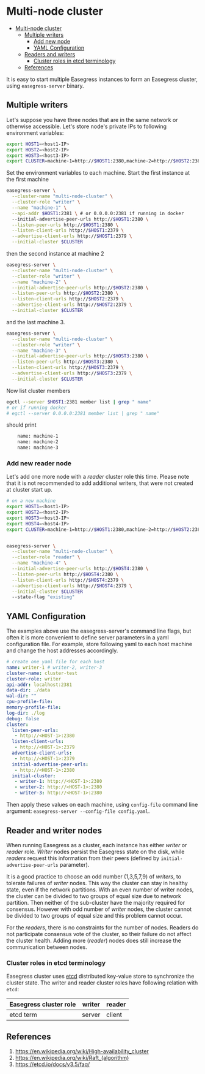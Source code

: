 
# Multi-node cluster

- [Multi-node cluster](#multi-node-cluster)
  - [Multiple writers](#multiple-writers)
    - [Add new node](#add-new-node)
    - [YAML Configuration](#yaml-configuration)
  - [Readers and writers](#readers-and-writers)
    - [Cluster roles in etcd terminology](#cluster-roles-in-etcd-terminology)
  - [References](#references)

It is easy to start multiple Easegress instances to form an Easegress cluster, using `easegress-server` binary.

## Multiple writers
Let's suppose you have three nodes that are in the same network or otherwise accessible. Let's store node's private IPs to following environment variables:

```bash
export HOST1=<host1-IP>
export HOST2=<host2-IP>
export HOST3=<host3-IP>
export CLUSTER=machine-1=http://$HOST1:2380,machine-2=http://$HOST2:2380,machine-3=http://$HOST3:2380
```

Set the environment variables to each machine. Start the first instance at the first machine
```bash
easegress-server \
  --cluster-name "multi-node-cluster" \
  --cluster-role "writer" \
  --name "machine-1" \
  --api-addr $HOST1:2381 \ # or 0.0.0.0:2381 if running in docker
  --initial-advertise-peer-urls http://$HOST1:2380 \
  --listen-peer-urls http://$HOST1:2380 \
  --listen-client-urls http://$HOST1:2379 \
  --advertise-client-urls http://$HOST1:2379 \
  --initial-cluster $CLUSTER
```
then the second instance at machine 2
```bash
easegress-server \
  --cluster-name "multi-node-cluster" \
  --cluster-role "writer" \
  --name "machine-2" \
  --initial-advertise-peer-urls http://$HOST2:2380 \
  --listen-peer-urls http://$HOST2:2380 \
  --listen-client-urls http://$HOST2:2379 \
  --advertise-client-urls http://$HOST2:2379 \
  --initial-cluster $CLUSTER
```
and the last machine 3.
```bash
easegress-server \
  --cluster-name "multi-node-cluster" \
  --cluster-role "writer" \
  --name "machine-3" \
  --initial-advertise-peer-urls http://$HOST3:2380 \
  --listen-peer-urls http://$HOST3:2380 \
  --listen-client-urls http://$HOST3:2379 \
  --advertise-client-urls http://$HOST3:2379 \
  --initial-cluster $CLUSTER
```

Now list cluster members
```bash
egctl --server $HOST1:2381 member list | grep " name"
# or if running docker
# egctl --server 0.0.0.0:2381 member list | grep " name"
```
should print 
```bash
    name: machine-1
    name: machine-2
    name: machine-3
```

###  Add new reader node

Let's add one more node with a *reader* cluster role this time. Please note that it is not recommended to add additional writers, that were not created at cluster start up.

```bash
# on a new machine
export HOST1=<host1-IP>
export HOST2=<host2-IP>
export HOST3=<host3-IP>
export HOST4=<host4-IP>
export CLUSTER=machine-1=http://$HOST1:2380,machine-2=http://$HOST2:2380,machine-3=http://$HOST3:2380,machine-4=http://$HOST4:2380


easegress-server \
  --cluster-name "multi-node-cluster" \
  --cluster-role "reader" \
  --name "machine-4" \
  --initial-advertise-peer-urls http://$HOST4:2380 \
  --listen-peer-urls http://$HOST4:2380 \
  --listen-client-urls http://$HOST4:2379 \
  --advertise-client-urls http://$HOST4:2379 \
  --initial-cluster $CLUSTER
  --state-flag "existing"
```

## YAML Configuration

The examples above use the easegress-server's command line flags, but often it is more convenient to define server parameters in a yaml configuration file. For example, store following yaml to each host machine and change the host addresses accordingly.

```yaml
# create one yaml file for each host
name: writer-1 # writer-2, writer-3
cluster-name: cluster-test
cluster-role: writer
api-addr: localhost:2381
data-dir: ./data
wal-dir: ""
cpu-profile-file:
memory-profile-file:
log-dir: ./log
debug: false
cluster:
  listen-peer-urls:
   - http://<HOST-1>:2380
  listen-client-urls:
   - http://<HOST-1>:2379
  advertise-client-urls:
   - http://<HOST-1>:2379
  initial-advertise-peer-urls:
   - http://<HOST-1>:2380
  initial-cluster:
   - writer-1: http://<HOST-1>:2380
   - writer-2: http://<HOST-1>:2380
   - writer-3: http://<HOST-1>:2380
```
Then apply these values on each machine, using `config-file` command line argument:
`easegress-server --config-file config.yaml`.

##  Reader and writer nodes

When running Easegress as a cluster, each instance has either *writer* or *reader* role. *Writer* nodes persist the Easegress state on the disk, while *readers* request this information from their peers (defined by `initial-advertise-peer-urls` parameter).

It is a good practice to choose an odd number (1,3,5,7,9) of *writers*, to tolerate failures of *writer* nodes. This way the cluster can stay in healthy state, even if the network partitions. With an even number of writer nodes, the cluster can be divided to two groups of equal size due to network partition. Then neither of the sub-cluster have the majority required for consensus. However with odd number of *writer* nodes, the cluster cannot be divided to two groups of equal size and this problem cannot occur.

For the *readers*, there is no constraints for the number of nodes. Readers do not participate consensus vote of the cluster, so their failure do not affect the cluster health. Adding more (*reader*) nodes does still increase the communication between nodes.

### Cluster roles in etcd terminology

Easegress cluster uses [etcd](https://etcd.io) distributed key-value store to synchronize the cluster state. The writer and reader cluster roles have following relation with `etcd`:


| Easegress cluster role   | writer   | reader   |
|-----|-----|-----|
| etcd term | server | client |


## References

1. https://en.wikipedia.org/wiki/High-availability_cluster
2. https://en.wikipedia.org/wiki/Raft_(algorithm)
3. https://etcd.io/docs/v3.5/faq/
